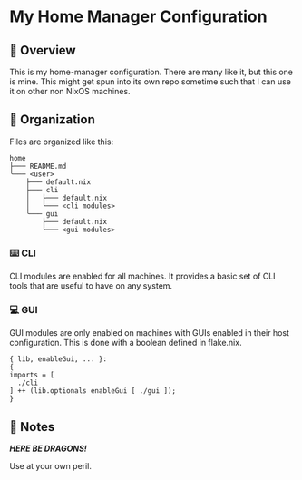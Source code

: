 # My Home Manager Configuration

## 🏡 Overview

This is my home-manager configuration. There are many like it, but this one is mine. This might get spun into its own repo sometime such that I can use it on other non NixOS machines.

## 📁 Organization

Files are organized like this:

```
home
├─── README.md
╰─── <user>
    ├─── default.nix
    ├─── cli
    │   ├─── default.nix
    │   ╰─── <cli modules>
    ╰─── gui
        ├─── default.nix
        ╰─── <gui modules>
```

### ⌨️ CLI

CLI modules are enabled for all machines. It provides a basic set of CLI tools that are useful to have on any system.

### 💻 GUI

GUI modules are only enabled on machines with GUIs enabled in their host configuration. This is done with a boolean defined in flake.nix.

```{nix}
{ lib, enableGui, ... }:
{
imports = [
  ./cli
] ++ (lib.optionals enableGui [ ./gui ]);
}
```

## 📝 Notes

**_HERE BE DRAGONS!_**

Use at your own peril.
